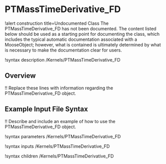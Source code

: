 # PTMassTimeDerivative_FD

!alert construction title=Undocumented Class
The PTMassTimeDerivative_FD has not been documented. The content listed below should be used as a starting point for
documenting the class, which includes the typical automatic documentation associated with a
MooseObject; however, what is contained is ultimately determined by what is necessary to make the
documentation clear for users.

!syntax description /Kernels/PTMassTimeDerivative_FD

## Overview

!! Replace these lines with information regarding the PTMassTimeDerivative_FD object.

## Example Input File Syntax

!! Describe and include an example of how to use the PTMassTimeDerivative_FD object.

!syntax parameters /Kernels/PTMassTimeDerivative_FD

!syntax inputs /Kernels/PTMassTimeDerivative_FD

!syntax children /Kernels/PTMassTimeDerivative_FD
